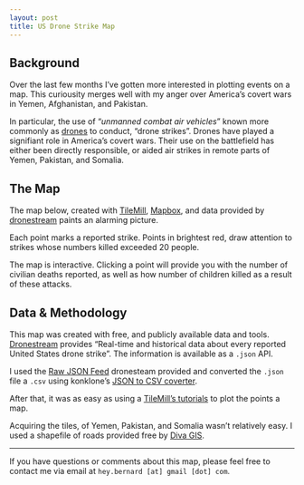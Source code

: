 ```yaml
---
layout: post
title: US Drone Strike Map
---
```



## Background

Over the last few months I’ve gotten more interested in plotting events on a map. This curiousity merges well with my anger over America’s covert wars in Yemen, Afghanistan, and Pakistan.

In particular, the use of “_unmanned combat air vehicles_” known more commonly as [drones](https://en.wikipedia.org/wiki/Combat_drone) to conduct, “drone strikes”. Drones have played a signifiant role in America’s covert wars. Their use on the battlefield has either been directly responsible, or aided air strikes in remote parts of Yemen, Pakistan, and Somalia.

## The Map

The map below, created with [TileMill](tilemill.com), [Mapbox](mapbox.com), and data provided by [dronestream](dronestre.am) paints an alarming picture.

Each point marks a reported strike. Points in brightest red, draw attention to strikes whose numbers killed exceeded 20 people.

The map is interactive. Clicking a point will provide you with the number of civilian deaths reported, as well as how number of children killed as a result of these attacks.

## Data & Methodology

This map was created with free, and publicly available data and tools. [Dronestream](dronestre.am) provides “Real-time and historical data about every reported United States drone strike”. The information is available as a `.json` API.

I used the [Raw JSON Feed](http://api.dronestre.am/data) dronesteam provided and converted the `.json` file a `.csv` using konklone’s [JSON to CSV coverter](http://konklone.io/json/).

After that, it was as easy as using a [TileMill’s tutorials](https://www.mapbox.com/tilemill/docs/crashcourse/point-data/) to plot the points a map.

Acquiring the tiles, of Yemen, Pakistan, and Somalia wasn’t relatively easy. I used a shapefile of roads provided free by [Diva GIS](http://www.diva-gis.org/Data).

* * *

If you have questions or comments about this map, please feel free to contact me via email at `hey.bernard [at] gmail [dot] com`.
